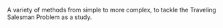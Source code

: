 A variety of methods from simple to more complex, to tackle the Traveling Salesman Problem as a study.